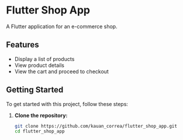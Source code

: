 # Flutter Shop App

A Flutter application for an e-commerce shop.

## Features

- Display a list of products
- View product details
- View the cart and proceed to checkout

## Getting Started

To get started with this project, follow these steps:

1. **Clone the repository:**
   ```sh
   git clone https://github.com/kauan_correa/flutter_shop_app.git
   cd flutter_shop_app
